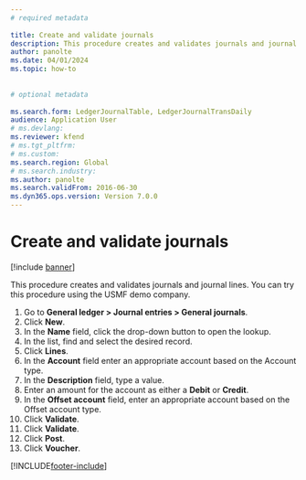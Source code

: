 ```yaml
--- 
# required metadata 
 
title: Create and validate journals
description: This procedure creates and validates journals and journal lines. 
author: panolte
ms.date: 04/01/2024
ms.topic: how-to 
 
 
# optional metadata 
 
ms.search.form: LedgerJournalTable, LedgerJournalTransDaily   
audience: Application User 
# ms.devlang:  
ms.reviewer: kfend
# ms.tgt_pltfrm:  
# ms.custom:  
ms.search.region: Global
# ms.search.industry: 
ms.author: panolte
ms.search.validFrom: 2016-06-30 
ms.dyn365.ops.version: Version 7.0.0 
---
```

# Create and validate journals

[!include [banner](../../includes/banner.md)]

This procedure creates and validates journals and journal lines. You can try this procedure using the USMF demo company.  

1. Go to **General ledger > Journal entries > General journals**.
2. Click **New**.
3. In the **Name** field, click the drop-down button to open the lookup.
4. In the list, find and select the desired record.
5. Click **Lines**.
6. In the **Account** field enter an appropriate account based on the Account type.
7. In the **Description** field, type a value.
8. Enter an amount for the account as either a **Debit** or **Credit**. 
9. In the **Offset account** field, enter an appropriate account based on the Offset account type.
10. Click **Validate**.
11. Click **Validate**.
12. Click **Post**.
13. Click **Voucher**.



[!INCLUDE[footer-include](../../../includes/footer-banner.md)]
